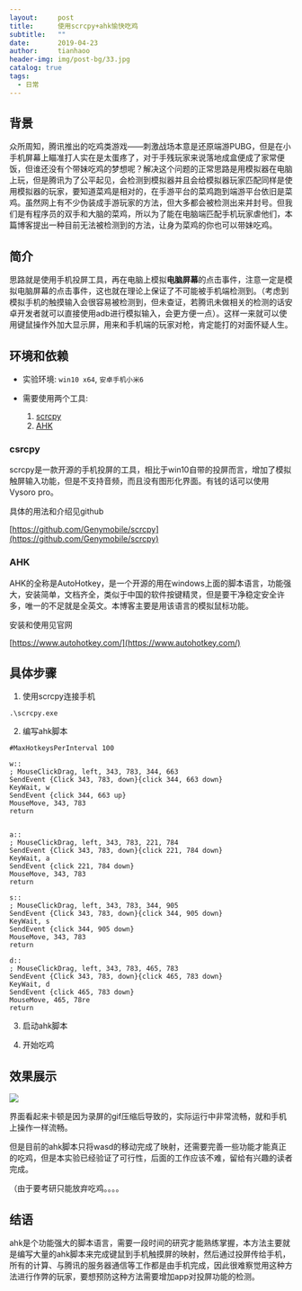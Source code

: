 ```yaml
---
layout:     post
title:      使用scrcpy+ahk愉快吃鸡
subtitle:   ""
date:       2019-04-23
author:     tianhaoo
header-img: img/post-bg/33.jpg
catalog: true
tags:
  - 日常
---
```


## 背景
众所周知，腾讯推出的吃鸡类游戏——刺激战场本意是还原端游PUBG，但是在小手机屏幕上瞄准打人实在是太蛋疼了，对于手残玩家来说落地成盒便成了家常便饭，但谁还没有个带妹吃鸡的梦想呢？解决这个问题的正常思路是用模拟器在电脑上玩，但是腾讯为了公平起见，会检测到模拟器并且会给模拟器玩家匹配同样是使用模拟器的玩家，要知道菜鸡是相对的，在手游平台的菜鸡跑到端游平台依旧是菜鸡。虽然网上有不少伪装成手游玩家的方法，但大多都会被检测出来并封号。但我们是有程序员的双手和大脑的菜鸡，所以为了能在电脑端匹配手机玩家虐他们，本篇博客提出一种目前无法被检测到的方法，让身为菜鸡的你也可以带妹吃鸡。

## 简介
思路就是使用手机投屏工具，再在电脑上模拟**电脑屏幕**的点击事件，注意一定是模拟电脑屏幕的点击事件，这也就在理论上保证了不可能被手机端检测到。（考虑到模拟手机的触摸输入会很容易被检测到，但未查证，若腾讯未做相关的检测的话安卓开发者就可以直接使用adb进行模拟输入，会更方便一点）。这样一来就可以使用键鼠操作外加大显示屏，用来和手机端的玩家对枪，肯定能打的对面怀疑人生。

## 环境和依赖

* 实验环境: `win10 x64`, `安卓手机小米6`

* 需要使用两个工具: 
  1. [scrcpy](https://github.com/Genymobile/scrcpy)
  2. [AHK](https://www.autohotkey.com/)

### csrcpy
scrcpy是一款开源的手机投屏的工具，相比于win10自带的投屏而言，增加了模拟触屏输入功能，但是不支持音频，而且没有图形化界面。有钱的话可以使用Vysoro pro。

具体的用法和介绍见github

[https://github.com/Genymobile/scrcpy](https://github.com/Genymobile/scrcpy)

### AHK

AHK的全称是AutoHotkey，是一个开源的用在windows上面的脚本语言，功能强大，安装简单，文档齐全，类似于中国的软件按键精灵，但是要干净稳定安全许多，唯一的不足就是全英文。本博客主要是用该语言的模拟鼠标功能。

安装和使用见官网

[https://www.autohotkey.com/](https://www.autohotkey.com/)

## 具体步骤

1. 使用scrcpy连接手机

  ```
  .\scrcpy.exe
  ```

2. 编写ahk脚本

  ```ahk
  #MaxHotkeysPerInterval 100
  
  w::
  ; MouseClickDrag, left, 343, 783, 344, 663
  SendEvent {Click 343, 783, down}{click 344, 663 down}
  KeyWait, w
  SendEvent {click 344, 663 up}
  MouseMove, 343, 783
  return 


  a::
  ; MouseClickDrag, left, 343, 783, 221, 784
  SendEvent {Click 343, 783, down}{click 221, 784 down}
  KeyWait, a
  SendEvent {click 221, 784 down}
  MouseMove, 343, 783
  return

  s::
  ; MouseClickDrag, left, 343, 783, 344, 905
  SendEvent {Click 343, 783, down}{click 344, 905 down}
  KeyWait, s
  SendEvent {click 344, 905 down}
  MouseMove, 343, 783
  return 

  d::
  ; MouseClickDrag, left, 343, 783, 465, 783
  SendEvent {Click 343, 783, down}{click 465, 783 down}
  KeyWait, d
  SendEvent {click 465, 783 down}
  MouseMove, 465, 78re
  return 
  ```

3. 启动ahk脚本

4. 开始吃鸡


## 效果展示

![](/img/20190423/raw.gif)

界面看起来卡顿是因为录屏的gif压缩后导致的，实际运行中非常流畅，就和手机上操作一样流畅。

但是目前的ahk脚本只将wasd的移动完成了映射，还需要完善一些功能才能真正的吃鸡，但是本实验已经验证了可行性，后面的工作应该不难，留给有兴趣的读者完成。

（由于要考研只能放弃吃鸡。。。。


## 结语

ahk是个功能强大的脚本语言，需要一段时间的研究才能熟练掌握，本方法主要就是编写大量的ahk脚本来完成键鼠到手机触摸屏的映射，然后通过投屏传给手机，所有的计算、与腾讯的服务器通信等工作都是由手机完成，因此很难察觉用这种方法进行作弊的玩家，要想预防这种方法需要增加app对投屏功能的检测。
